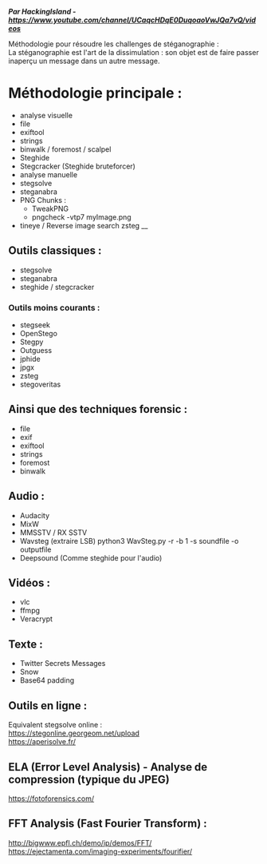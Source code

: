 ***Par HackingIsland - https://www.youtube.com/channel/UCaqcHDqE0DuqoaoVwJQa7vQ/videos***

 
Méthodologie pour résoudre les challenges de stéganographie :  
La stéganographie est l'art de la dissimulation : son objet est de faire passer inaperçu un message dans un autre message.  
 
# Méthodologie principale :
- analyse visuelle
- file
- exiftool
- strings
- binwalk / foremost / scalpel
- Steghide
- Stegcracker (Steghide bruteforcer)
- analyse manuelle
- stegsolve
- steganabra
- PNG Chunks :
    - TweakPNG
    - pngcheck -vtp7 myImage.png
- tineye / Reverse image search
zsteg
__
 
## Outils classiques :
- stegsolve
- steganabra
- steghide / stegcracker
 
### Outils moins courants :
- stegseek
- OpenStego
- Stegpy
- Outguess
- jphide
- jpgx
- zsteg
- stegoveritas
 
## Ainsi que des techniques forensic :
- file
- exif
- exiftool
- strings
- foremost
- binwalk
 
## Audio :
- Audacity
- MixW
- MMSSTV / RX SSTV
- Wavsteg (extraire LSB)
python3 WavSteg.py -r -b 1 -s soundfile -o outputfile
- Deepsound (Comme steghide pour l'audio)
 
## Vidéos :
- vlc
- ffmpg
- Veracrypt
 
## Texte :
- Twitter Secrets Messages
- Snow
- Base64 padding

## Outils en ligne :
Equivalent stegsolve online :  
https://stegonline.georgeom.net/upload  
https://aperisolve.fr/  
 
## ELA (Error Level Analysis) - Analyse de compression (typique du JPEG)
https://fotoforensics.com/  
 
## FFT Analysis (Fast Fourier Transform) :  
http://bigwww.epfl.ch/demo/ip/demos/FFT/  
https://ejectamenta.com/imaging-experiments/fourifier/
